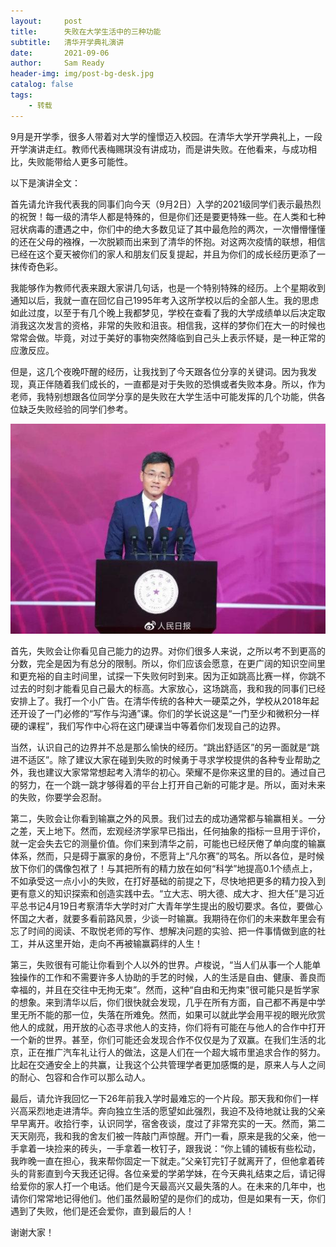 ```yaml
---
layout:     post
title:      失败在大学生活中的三种功能
subtitle:   清华开学典礼演讲
date:       2021-09-06
author:     Sam Ready
header-img: img/post-bg-desk.jpg
catalog: false
tags:
    - 转载
---
```


9月是开学季，很多人带着对大学的憧憬迈入校园。在清华大学开学典礼上，一段开学演讲走红。教师代表梅赐琪没有讲成功，而是讲失败。在他看来，与成功相比，失败能带给人更多可能性。

以下是演讲全文：

首先请允许我代表我的同事们向今天（9月2日）入学的2021级同学们表示最热烈的祝贺！每一级的清华人都是特殊的，但是你们还是要更特殊一些。在人类和七种冠状病毒的遭遇之中，你们中的绝大多数见证了其中最危险的两次，一次懵懵懂懂的还在父母的襁褓，一次脱颖而出来到了清华的怀抱。对这两次疫情的联想，相信已经在这个夏天被你们的家人和朋友们反复提起，并且为你们的成长经历更添了一抹传奇色彩。

我能够作为教师代表来跟大家讲几句话，也是一个特别特殊的经历。上个星期收到通知以后，我就一直在回忆自己1995年考入这所学校以后的全部人生。我的思虑如此过度，以至于有几个晚上我都梦见，学校在查看了我的大学成绩单以后决定取消我这次发言的资格，非常的失败和沮丧。相信我，这样的梦你们在大一的时候也常常会做。毕竟，对过于美好的事物突然降临到自己头上表示怀疑，是一种正常的应激反应。

但是，这几个夜晚吓醒的经历，让我找到了今天跟各位分享的关键词。因为我发现，真正伴随着我们成长的，一直都是对于失败的恐惧或者失败本身。所以，作为老师，我特别想跟各位同学分享的是失败在大学生活中可能发挥的几个功能，供各位缺乏失败经验的同学们参考。

![失败在大学生活中的三种功能](img-post/failure-functions.jpg)

首先，失败会让你看见自己能力的边界。对你们很多人来说，之所以考不到更高的分数，完全是因为有总分的限制。所以，你们应该会愿意，在更广阔的知识空间里和更充裕的自主时间里，试探一下失败何时到来。因为正如跳高比赛一样，你跳不过去的时刻才能看见自己最大的标高。大家放心，这场跳高，我和我的同事们已经安排上了。我打一个小广告。在清华传统的各种大一硬菜之外，学校从2018年起还开设了一门必修的“写作与沟通”课。你们的学长说这是“一门至少和微积分一样硬的课程”，我们写作中心将在这门硬课当中等着你们发现自己的边界。

当然，认识自己的边界并不总是那么愉快的经历。“跳出舒适区”的另一面就是“跳进不适区”。除了建议大家在碰到失败的时候勇于寻求学校提供的各种专业帮助之外，我也建议大家常常想起考入清华的初心。荣耀不是你来这里的目的。通过自己的努力，在一个跳一跳才够得着的平台上打开自己新的可能才是。所以，面对未来的失败，你要学会忍耐。

第二，失败会让你看到输赢之外的风景。我们过去的成功通常都与输赢相关。一分之差，天上地下。然而，宏观经济学家早已指出，任何抽象的指标一旦用于评价，就一定会失去它的测量价值。你们来到清华之前，可能也已经厌倦了单向度的输赢体系，然而，只是碍于赢家的身份，不愿背上“凡尔赛”的骂名。所以各位，是时候放下你们的偶像包袱了！与其把所有的精力放在如何“科学”地提高0.1个绩点上，不如承受这一点小小的失败，在打好基础的前提之下，尽快地把更多的精力投入到更有意义的知识探索和创造实践中去。“立大志、明大德、成大才、担大任”是习近平总书记4月19日考察清华大学时对广大青年学生提出的殷切要求。各位，要做心怀国之大者，就要多看前路风景，少谈一时输赢。我期待在你们的未来数年里会有忘了时间的阅读、不取悦老师的写作、想解决问题的实验、把一件事情做到底的社工，并从这里开始，走向不再被输赢羁绊的人生！

第三，失败很有可能让你看到个人以外的世界。卢梭说，“当人们从事一个人能单独操作的工作和不需要许多人协助的手艺的时候，人的生活是自由、健康、善良而幸福的，并且在交往中无拘无束”。然而，这种“自由和无拘束”很可能只是哲学家的想象。来到清华以后，你们很快就会发现，几乎在所有方面，自己都不再是中学里无所不能的那一位，失落在所难免。然而，如果可以就此学会用平视的眼光欣赏他人的成就，用开放的心态寻求他人的支持，你们将有可能在与他人的合作中打开一个新的世界。甚至，你们可能还会发现合作不仅仅是为了双赢。在我们生活的北京，正在推广汽车礼让行人的做法，这是人们在一个超大城市里追求合作的努力。比起在交通安全上的共赢，让我这个公共管理学者更加感慨的是，原来人与人之间的耐心、包容和合作可以那么动人。

最后，请允许我回忆一下26年前我入学时最难忘的一个片段。那天我和你们一样兴高采烈地走进清华。奔向独立生活的愿望如此强烈，我迫不及待地就让我的父亲早早离开。收拾行李，认识同学，宿舍夜谈，度过了非常充实的一天。然而，第二天天刚亮，我和我的舍友们被一阵敲门声惊醒。开门一看，原来是我的父亲，他一手拿着一块捡来的砖头，一手拿着一枚钉子，跟我说：“你上铺的铺板有些松动，我昨晚一直在担心，我来帮你固定一下就走。”父亲钉完钉子就离开了，但他拿着砖头的背影直到今天我还记得。各位亲爱的学弟学妹，在今天典礼结束之后，请记得给爱你的家人打一个电话。他们是今天最高兴又最失落的人。在未来的几年中，也请你们常常地记得他们。他们虽然最盼望的是你们的成功，但是如果有一天，你们遇到了失败，他们是还会爱你，直到最后的人！

谢谢大家！